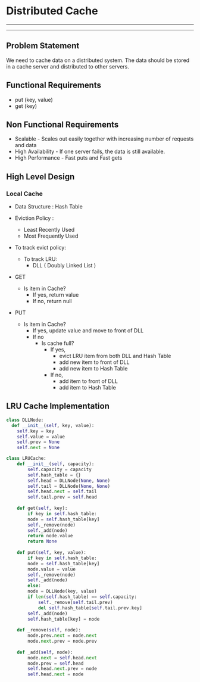 # Distributed Cache

---
---

## Problem Statement

We need to cache data on a distributed system. The data should be stored in a cache server and distributed to other servers.

## Functional Requirements

- put (key, value)
- get (key)

## Non Functional Requirements

- Scalable - Scales out easily together with increasing number of requests and data
- High Availability - If one server fails, the data is still available.
- High Performance - Fast puts and Fast gets

## High Level Design

### Local Cache

- Data Structure : Hash Table
- Eviction Policy :
  - Least Recently Used
  - Most Frequently Used
- To track evict policy:
  - To track LRU:
    - DLL ( Doubly Linked List )

- GET
  - Is item in Cache?
    - If yes, return value
    - If no, return null

- PUT
  - Is item in Cache?
    - If yes, update value and move to front of DLL
    - If no
      - Is cache full?
        - If yes,
          - evict LRU item from both DLL and Hash Table
          - add new item to front of DLL
          - add new item to Hash Table
        - If no,
          - add item to front of DLL
          - add item to Hash Table


## LRU Cache Implementation

```python
class DLLNode:
  def __init__(self, key, value):
    self.key = key
    self.value = value
    self.prev = None
    self.next = None

class LRUCache:
    def __init__(self, capacity):
        self.capacity = capacity
        self.hash_table = {}
        self.head = DLLNode(None, None)
        self.tail = DLLNode(None, None)
        self.head.next = self.tail
        self.tail.prev = self.head
    
    def get(self, key):
        if key in self.hash_table:
        node = self.hash_table[key]
        self._remove(node)
        self._add(node)
        return node.value
        return None
    
    def put(self, key, value):
        if key in self.hash_table:
        node = self.hash_table[key]
        node.value = value
        self._remove(node)
        self._add(node)
        else:
        node = DLLNode(key, value)
        if len(self.hash_table) == self.capacity:
            self._remove(self.tail.prev)
            del self.hash_table[self.tail.prev.key]
        self._add(node)
        self.hash_table[key] = node
    
    def _remove(self, node):
        node.prev.next = node.next
        node.next.prev = node.prev
    
    def _add(self, node):
        node.next = self.head.next
        node.prev = self.head
        self.head.next.prev = node
        self.head.next = node